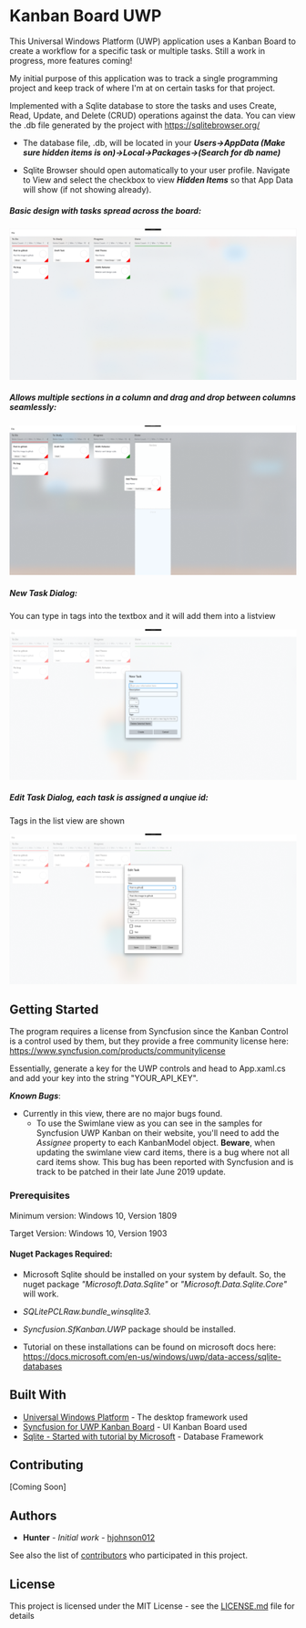 # Kanban Board UWP

This Universal Windows Platform (UWP) application uses a Kanban Board to create a workflow for a specific task or multiple tasks. Still a work in progress, more features coming!

My initial purpose of this application was to track a single programming project and keep track of where I'm at on certain tasks 
for that project.  

Implemented with a Sqlite database to store the tasks and uses Create, Read, Update, and Delete (CRUD) operations against the data. You can view the .db file generated by the project with https://sqlitebrowser.org/

* The database file, .db, will be located in your ***Users->AppData (Make sure hidden items is on)->Local->Packages->(Search for db name)***

* Sqlite Browser should open automatically to your user profile. Navigate to View and select the checkbox to view ***Hidden Items*** so that App Data will show (if not showing already).

##### Basic design with tasks spread across the board:

![Image of Program](KanbanBoardUWP/Images/KanbanBoard.PNG)

##### Allows multiple sections in a column and drag and drop between columns seamlessly:

![Image of Program](KanbanBoardUWP/Images/KanbanBoard4.png)

##### New Task Dialog:

You can type in tags into the textbox and it will add them into a listview

![Image of Program](KanbanBoardUWP/Images/KanbanBoard2.PNG)

##### Edit Task Dialog, each task is assigned a unqiue id:

Tags in the list view are shown

![Image of Program](KanbanBoardUWP/Images/KanbanBoard3.PNG)


## Getting Started

The program requires a license from Syncfusion since the Kanban Control is a control used by them, but they provide a free community license here: https://www.syncfusion.com/products/communitylicense

Essentially, generate a key for the UWP controls and head to App.xaml.cs and add your key into the string "YOUR_API_KEY". 

***Known Bugs***: 
  * Currently in this view, there are no major bugs found. 
    * To use the Swimlane view as you can see in the samples for Syncfusion UWP Kanban on their website, you'll need to add the *Assignee* property to each KanbanModel object. **Beware**, when updating the swimlane view card items, there is a bug where not all card items show. This bug has been reported with Syncfusion and is track to be patched in their late June 2019 update.

### Prerequisites

Minimum version: Windows 10, Version 1809

Target Version: Windows 10, Version 1903

#### Nuget Packages Required:

* Microsoft Sqlite should be installed on your system by default. So, the nuget package *"Microsoft.Data.Sqlite"* or *"Microsoft.Data.Sqlite.Core"* will work. 

* *SQLitePCLRaw.bundle_winsqlite3.* 

* *Syncfusion.SfKanban.UWP* package should be installed.

* Tutorial on these installations can be found on microsoft docs here: https://docs.microsoft.com/en-us/windows/uwp/data-access/sqlite-databases

## Built With

* [Universal Windows Platform](https://developer.microsoft.com/en-us/windows/apps) - The desktop framework used
* [Syncfusion for UWP Kanban Board](https://www.syncfusion.com/uwp-ui-controls/kanban-board) - UI Kanban Board used
* [Sqlite - Started with tutorial by Microsoft](https://docs.microsoft.com/en-us/windows/uwp/data-access/sqlite-databases) - Database Framework 

## Contributing

[Coming Soon]

## Authors

* **Hunter** - *Initial work* - [hjohnson012](https://github.com/hjohnson012)

See also the list of [contributors](https://github.com/hjohnson12/KanbanBoardUWP/graphs/contributors) who participated in this project.

## License

This project is licensed under the MIT License - see the [LICENSE.md](LICENSE.md) file for details

